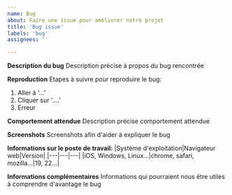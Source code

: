 ```yaml
---
name: Bug
about: Faire une issue pour améliorer notre projet
title: 'Bug issue'
labels: 'bug'
assignees: ''

---
```


**Description du bug**
Description précise à propos du bug rencontrée

**Reproduction**
Etapes à suivre pour reproduire le bug:
1. Aller à '...'
2. Cliquer sur '....'
4. Erreur

**Comportement attendue**
Description précise comportement attendue

**Screenshots**
Screenshots afin d'aider à expliquer le bug

**Informations sur le poste de travail:**
|Système d'exploitation|Navigateur web|Version|
|---|---|---|
|iOS, Windows, Linux...|chrome, safari, mozilla...|19, 22...|

**Informations complémentaires**
Informations qui pourraient nous être utiles à comprendre d'avantage le bug

